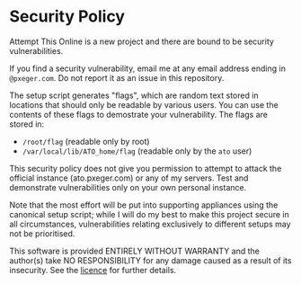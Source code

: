 # Security Policy
Attempt This Online is a new project and there are bound to be security vulnerabilities.

If you find a security vulnerability, email me at any email address ending in `@pxeger.com`. Do not report it as an
issue in this repository.

The setup script generates "flags", which are random text stored in locations that should only be readable by various
users. You can use the contents of these flags to demostrate your vulnerability. The flags are stored in:
- `/root/flag` (readable only by root)
- `/var/local/lib/ATO_home/flag` (readable only by the `ato` user)

This security policy does not give you permission to attempt to attack the official instance (ato.pxeger.com) or any of
my servers. Test and demonstrate vulnerabilities only on your own personal instance.

Note that the most effort will be put into supporting appliances using the canonical setup script; while I will do my
best to make this project secure in all circumstances, vulnerabilities relating exclusively to different setups may not
be prioritised.

This software is provided ENTIRELY WITHOUT WARRANTY and the author(s) take NO RESPONSIBILITY for any damage caused as a
result of its insecurity. See the [licence](./LICENCE.txt) for further details.

